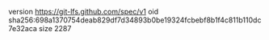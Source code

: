 version https://git-lfs.github.com/spec/v1
oid sha256:698a1370754deab829df7d34893b0be19324fcbebf8b1f4c811b110dc7e32aca
size 2287
